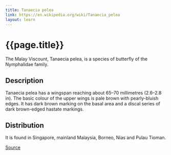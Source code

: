```yaml
---
title: Tanaecia pelea
link: https://en.wikipedia.org/wiki/Tanaecia_pelea
layout: learn
---
```

# {{page.title}}

The Malay Viscount, Tanaecia pelea, is a species of butterfly of the Nymphalidae family.

## Description

Tanaecia pelea has a wingspan reaching about 65–70 millimetres (2.6–2.8 in). The basic colour of the upper wings is pale brown with pearly-bluish edges. It has dark brown marking on the basal area and a discal series of dark brown-edged hastate markings.

## Distribution

It is found in Singapore, mainland Malaysia, Borneo, Nias and Pulau Tioman.

[Source](page.link)
